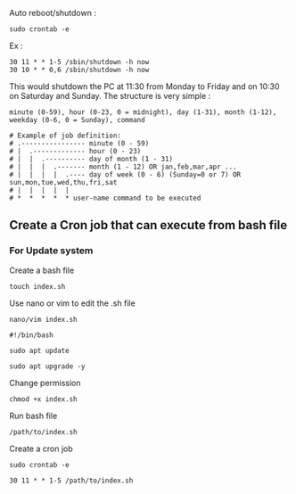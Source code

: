Auto reboot/shutdown :

```shell
sudo crontab -e
```

Ex :

```shell
30 11 * * 1-5 /sbin/shutdown -h now
30 10 * * 0,6 /sbin/shutdown -h now
```

This would shutdown the PC at 11:30 from Monday to Friday and on 10:30 on Saturday and Sunday. The structure is very simple :

`minute (0-59), hour (0-23, 0 = midnight), day (1-31), month (1-12), weekday (0-6, 0 = Sunday), command`

```shell
# Example of job definition:
# .---------------- minute (0 - 59)
# |  .------------- hour (0 - 23)
# |  |  .---------- day of month (1 - 31)
# |  |  |  .------- month (1 - 12) OR jan,feb,mar,apr ...
# |  |  |  |  .---- day of week (0 - 6) (Sunday=0 or 7) OR sun,mon,tue,wed,thu,fri,sat
# |  |  |  |  |
# *  *  *  *  * user-name command to be executed
```

## Create a Cron job that can execute from bash file

### For Update system

Create a bash file

```shell
touch index.sh
```

Use nano or vim to edit the .sh file

```shell
nano/vim index.sh
```

```shell
#!/bin/bash

sudo apt update

sudo apt upgrade -y
```

Change permission

```shell
chmod +x index.sh
```

Run bash file

```shell
/path/to/index.sh
```

Create a cron job

```shell
sudo crontab -e
```

```shell
30 11 * * 1-5 /path/to/index.sh
```
